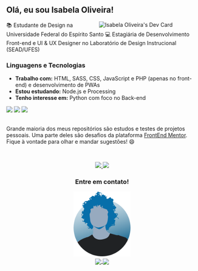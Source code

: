 ## Olá, eu sou Isabela Oliveira!
<!-- <img align="right" src="img/oliverids.png" width="260"> -->
<a href="https://app.daily.dev/oliverids"><img src="https://api.daily.dev/devcards/513fd19ee3f14edb9ccf6a2a2a71960b.png?r=le9" width="260" alt="Isabela Oliveira's Dev Card" align="right"/></a>

📚 Estudante de Design na Universidade Federal do Espírito Santo
💻 Estagiária de Desenvolvimento Front-end e UI & UX Designer no Laboratório de Design Instrucional (SEAD/UFES)

### Linguagens e Tecnologias
- **Trabalho com:** HTML, SASS, CSS, JavaScript e PHP (apenas no front-end) e desenvolvimento de PWAs
- **Estou estudando:** Node.js e Processing
- **Tenho interesse em:** Python com foco no Back-end

<div>
    <img src="https://img.shields.io/badge/HTML5-E34F26?style=for-the-badge&logo=html5&logoColor=white">
    <img src="https://img.shields.io/badge/CSS3-1572B6?style=for-the-badge&logo=css3&logoColor=white">
    <img src="https://img.shields.io/badge/JavaScript-323330?style=for-the-badge&logo=javascript&logoColor=F7DF1E">
</div>
&nbsp;

Grande maioria dos meus repositórios são estudos e testes de projetos pessoais. Uma parte deles são desafios da plataforma [FrontEnd Mentor](https://www.frontendmentor.io/profile/oliverids). Fique à vontade para olhar e mandar sugestões! 😄

&nbsp;

<div align="center">
<a href="https://github.com/oliverids">
    <img height="150em" src="https://github-readme-stats.vercel.app/api/?username=oliverids&show_icons=true&title_color=52ade9&icon_color=2cbf6d&text_color=9f9f9f&bg_color=23282E"/>
    <img height="150em" src="https://github-readme-stats.vercel.app/api/top-langs/?username=oliverids&layout=compact&show_icons=true&title_color=52ade9&icon_color=2cbf6d&text_color=9f9f9f&bg_color=23282E"/>
</a>
</div>

<h3 align="center"> Entre em contato!</h3>

<div align="center">
<img src="img/oliver.svg" width="150">
<div>
<a href="https://www.linkedin.com/in/isabela-oliveira23/">
    <img align="center" src="https://img.shields.io/badge/LinkedIn-23282E?style=for-the-badge&logo=linkedin&logoColor=52ade9">
</a>

<a href="mailto:idso.oliveirasilva@gmail.com">
    <img align="center" src="https://img.shields.io/badge/Gmail-23282E?style=for-the-badge&logo=gmail&logoColor=52ade9"/>
</a>

<!-- <a href="https://oliverids.github.io/my-portfolio/">
    <img align="center" src=""/>
</a> -->
</div>
</div>

